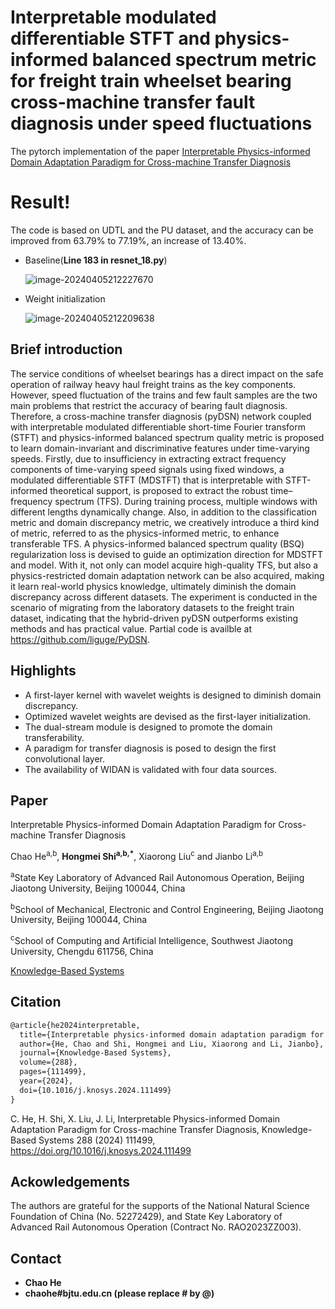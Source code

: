 # Interpretable modulated differentiable STFT and physics-informed balanced spectrum metric for freight train wheelset bearing cross-machine transfer fault diagnosis under speed fluctuations

The pytorch implementation of the paper [Interpretable Physics-informed Domain Adaptation Paradigm for Cross-machine Transfer Diagnosis](https://doi.org/10.1016/j.knosys.2024.111499)



# Result!

The code is based on UDTL and the PU dataset, and the accuracy can be improved from 63.79% to 77.19%, an increase of 13.40%.

- Baseline(**Line 183 in resnet_18.py**)

  ![image-20240405212227670](G:\研究生资料\博士\投稿论文\第三篇\image-20240405212227670.png)

- Weight initialization

  ![image-20240405212209638](G:\研究生资料\博士\投稿论文\第三篇\image-20240405212209638.png)

## Brief introduction  
The service conditions of wheelset bearings has a direct impact on the safe operation of railway heavy haul freight trains as the key components. However, speed fluctuation of the trains and few fault samples are the two main problems that restrict the accuracy of bearing fault diagnosis. Therefore, a cross-machine transfer diagnosis (pyDSN) network coupled with interpretable modulated differentiable short-time Fourier transform (STFT) and physics-informed balanced spectrum quality metric is proposed to learn domain-invariant and discriminative features under time-varying speeds. Firstly, due to insufficiency in extracting extract frequency components of time-varying speed signals using fixed windows, a modulated differentiable STFT (MDSTFT) that is interpretable with STFT-informed theoretical support, is proposed to extract the robust time–frequency spectrum (TFS). During training process, multiple windows with different lengths dynamically change. Also, in addition to the classification metric and domain discrepancy metric, we creatively introduce a third kind of metric, referred to as the physics-informed metric, to enhance transferable TFS. A physics-informed balanced spectrum quality (BSQ) regularization loss is devised to guide an optimization direction for MDSTFT and model. With it, not only can model acquire high-quality TFS, but also a physics-restricted domain adaptation network can be also acquired, making it learn real-world physics knowledge, ultimately diminish the domain discrepancy across different datasets. The experiment is conducted in the scenario of migrating from the laboratory datasets to the freight train dataset, indicating that the hybrid-driven pyDSN outperforms existing methods and has practical value. Partial code is availble at https://github.com/liguge/PyDSN.

## Highlights

- A first-layer kernel with wavelet weights is designed to diminish domain discrepancy.
- Optimized wavelet weights are devised as the first-layer initialization.
- The dual-stream module is designed to promote the domain transferability.
- A paradigm for transfer diagnosis is posed to design the first convolutional layer.
- The availability of WIDAN is validated with four data sources.


## Paper
Interpretable Physics-informed Domain Adaptation Paradigm for Cross-machine Transfer Diagnosis

Chao He<sup>a,b</sup>, **Hongmei Shi<sup>a,b,*</sup>**, Xiaorong Liu<sup>c</sup> and Jianbo Li<sup>a,b</sup>

<sup>a</sup>State Key Laboratory of Advanced Rail Autonomous Operation, Beijing Jiaotong University, Beijing 100044, China 

<sup>b</sup>School of Mechanical, Electronic and Control Engineering, Beijing Jiaotong University, Beijing 100044, China

<sup>c</sup>School of Computing and Artificial Intelligence, Southwest Jiaotong University, Chengdu 611756, China

[Knowledge-Based Systems](https://www.sciencedirect.com/journal/knowledge-based-systems/vol/288/suppl/C)



## Citation

```html
@article{he2024interpretable,
  title={Interpretable physics-informed domain adaptation paradigm for cross-machine transfer diagnosis},
  author={He, Chao and Shi, Hongmei and Liu, Xiaorong and Li, Jianbo},
  journal={Knowledge-Based Systems},
  volume={288},
  pages={111499},
  year={2024},
  doi={10.1016/j.knosys.2024.111499}
}
```

C. He, H. Shi, X. Liu, J. Li, Interpretable Physics-informed Domain Adaptation Paradigm for Cross-machine Transfer Diagnosis, Knowledge-Based Systems 288 (2024) 111499, https://doi.org/10.1016/j.knosys.2024.111499




## Ackowledgements
The authors are grateful for the supports of the National Natural Science Foundation of China (No. 52272429), and State Key Laboratory of Advanced Rail Autonomous Operation (Contract No. RAO2023ZZ003).



## Contact

- **Chao He**
- **chaohe#bjtu.edu.cn (please replace # by @)**

​      
